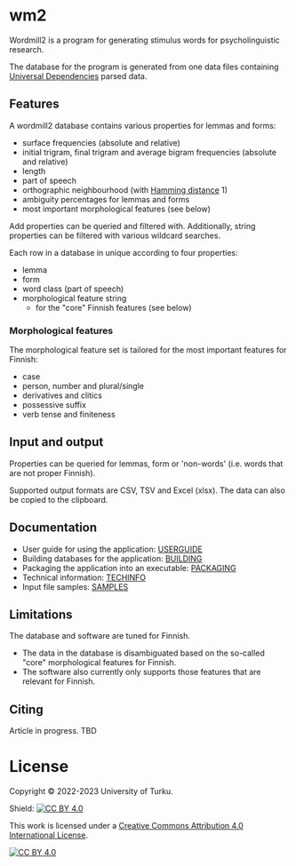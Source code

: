 # wm2

Wordmill2 is a program for generating stimulus words for psycholinguistic research.

The database for the program is generated from one data files containing [Universal Dependencies](https://universaldependencies.org/fi/) parsed data.

## Features

A wordmill2 database contains various properties for lemmas and forms:
 - surface frequencies (absolute and relative)
 - initial trigram, final trigram and average bigram frequencies (absolute and relative)
 - length
 - part of speech
 - orthographic neighbourhood (with [Hamming distance](https://en.wikipedia.org/wiki/Hamming_distance) 1)
 - ambiguity percentages for lemmas and forms
 - most important morphological features (see below)

Add properties can be queried and filtered with. Additionally, string properties can be filtered with various wildcard searches.

Each row in a database in unique according to four properties:
 - lemma
 - form
 - word class (part of speech)
 - morphological feature string
   - for the "core" Finnish features (see below)

### Morphological features

The morphological feature set is tailored for the most important features for Finnish:
 - case
 - person, number and plural/single
 - derivatives and clitics
 - possessive suffix
 - verb tense and finiteness

## Input and output

Properties can be queried for lemmas, form or 'non-words' (i.e. words that are not proper Finnish).

Supported output formats are CSV, TSV and Excel (xlsx). The data can also be copied to the clipboard.

## Documentation

 - User guide for using the application: [USERGUIDE](docs/USERGUIDE.md)
 - Building databases for the application: [BUILDING](docs/BUILDING.md)
 - Packaging the application into an executable: [PACKAGING](docs/PACKAGING.md)
 - Technical information: [TECHINFO](docs/TECHINFO.md)
 - Input file samples: [SAMPLES](docs/SAMPLES.md)

## Limitations

The database and software are tuned for Finnish.
 - The data in the database is disambiguated based on the so-called "core" morphological features for Finnish.
 - The software also currently only supports those features that are relevant for Finnish.

## Citing

Article in progress. TBD


# License

Copyright &copy; 2022-2023 University of Turku.

Shield: [![CC BY 4.0][cc-by-shield]][cc-by]

This work is licensed under a
[Creative Commons Attribution 4.0 International License][cc-by].

[![CC BY 4.0][cc-by-image]][cc-by]

[cc-by]: http://creativecommons.org/licenses/by/4.0/
[cc-by-image]: https://i.creativecommons.org/l/by/4.0/88x31.png
[cc-by-shield]: https://img.shields.io/badge/License-CC%20BY%204.0-lightgrey.svg

